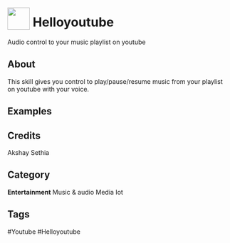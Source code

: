 # <img src="https://raw.githack.com/FortAwesome/Font-Awesome/master/svgs/solid/snowman.svg" card_color="#FF0050" width="50" height="50" style="vertical-align:bottom"/> Helloyoutube
Audio control to your music playlist on youtube

## About
This skill gives you control to play/pause/resume music from your playlist on youtube with your voice.

## Examples

## Credits
Akshay Sethia

## Category
**Entertainment**
Music & audio
Media
Iot

## Tags
#Youtube
#Helloyoutube

